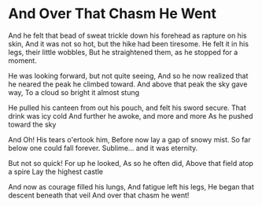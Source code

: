 # And Over That Chasm He Went

And he felt that bead of sweat trickle down his forehead as rapture on his skin,
And it was not so hot, but the hike had been tiresome.
He felt it in his legs, their little wobbles,
But he straightened them, as he stopped for a moment.

He was looking forward, but not quite seeing,
And so he now realized that he neared the peak he climbed toward.
And above that peak the sky gave way,
To a cloud so bright it almost stung

He pulled his canteen from out his pouch, and felt his sword secure.
That drink was icy cold
And further he awoke, and more and more
As he pushed toward the sky


And Oh! His tears o'ertook him,
Before now lay a gap of snowy mist.
So far below one could fall forever.
Sublime... and it was eternity.

But not so quick! For up he looked,
As so he often did,
Above that field atop a spire
Lay the highest castle 

And now as courage filled his lungs,
And fatigue left his legs,
He began that descent beneath that veil
And over that chasm he went!


